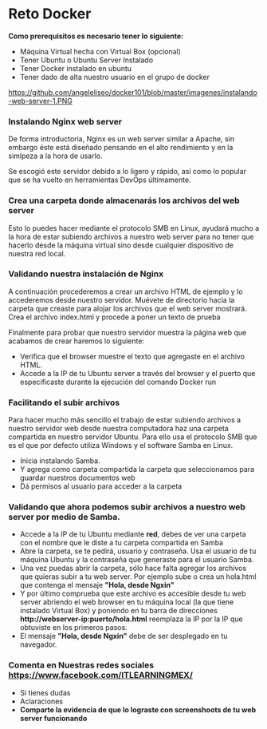 # Reto Docker

**Como prerequisitos es necesario tener lo siguiente:**

* Máquina Virtual hecha con Virtual Box (opcional)
* Tener Ubuntu o Ubuntu Server Instalado
* Tener Docker instalado en ubuntu
* Tener dado de alta nuestro usuario en el grupo de docker

https://github.com/angeleliseo/docker101/blob/master/imagenes/instalando-web-server-1.PNG

### Instalando Nginx web server

De forma introductoria, Nginx es un web server similar a Apache, sin embargo éste está diseñado pensando en el alto rendimiento y en la simlpeza a la hora de usarlo.

Se escogió este servidor debido a lo ligero y rápido, así como lo popular que se ha vuelto en herramientas DevOps últimamente.

### Crea una carpeta donde almacenarás los archivos del web server
Esto lo puedes hacer mediante el protocolo SMB en Linux, ayudará mucho a la hora de estar subiendo archivos a nuestro web server para no tener que hacerlo desde la máquina virtual sino desde cualquier dispositivo de nuestra red local.

### Validando nuestra instalación de Nginx

A continuación procederemos a crear un archivo HTML de ejemplo y lo accederemos desde nuestro servidor.
Muévete de directorio hacia la carpeta que creaste para alojar los archivos que el web server mostrará.
Crea el archivo index.html y procede a poner un texto de prueba

Finalmente para probar que nuestro servidor muestra la página web que acabamos de crear haremos lo siguiente:
* Verifica que el browser muestre el texto que agregaste en el archivo HTML.
* Accede a la IP de tu Ubuntu server a través del browser y el puerto que especificaste durante la ejecución del comando Docker run

### Facilitando el subir archivos 
Para hacer mucho más sencillo el trabajo de estar subiendo archivos a nuestro servidor web desde nuestra computadora haz una carpeta compartida en nuestro servidor Ubuntu.
Para ello usa el protocolo SMB que es el que por defecto utiliza Windows y el software Samba en Linux.

* Inicia instalando Samba.
* Y agrega como carpeta compartida la carpeta que seleccionamos para guardar nuestros documentos web
* Dá permisos al usuario para acceder a la carpeta

### Validando que ahora podemos subir archivos a nuestro web server por medio de Samba.

* Accede a la IP de tu Ubuntu mediante **red**, debes de ver una carpeta con el nombre que le diste a tu carpeta compartida en Samba
* Abre la carpeta, se te pedirá, usuario y contraseña. Usa el usuario de tu máquina Ubuntu y la contraseña que generaste para el usuario Samba.
* Una vez puedas abrir la carpeta, sólo hace falta agregar los archivos que quieras subir a tu web server. Por ejemplo sube o crea un hola.html que contenga el mensaje **"Hola, desde Ngxin"**
* Y por último comprueba que este archivo es accesible desde tu web server abriendo el web browser en tu máquina local (la que tiene instalado Virtual Box) y poniendo en tu barra de direcciones **http://webserver-ip:puerto/hola.html** reemplaza la IP por la IP que obtuviste en los primeros pasos.
* El mensaje **"Hola, desde Ngxin"** debe de ser desplegado en tu navegador.

### Comenta en Nuestras redes sociales https://www.facebook.com/ITLEARNINGMEX/
* Si tienes dudas
* Aclaraciones
* **Comparte la evidencia de que lo lograste con screenshoots de tu web server funcionando**

